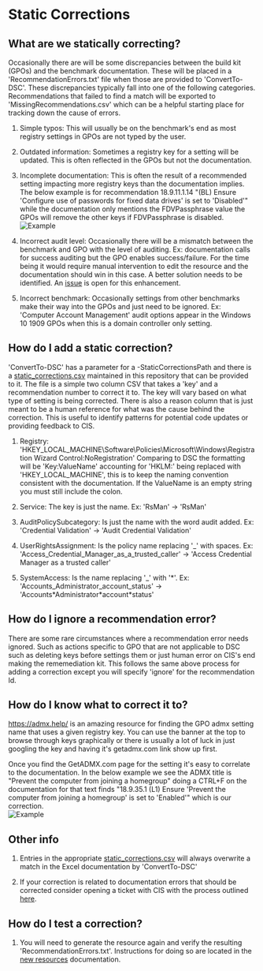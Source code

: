 # Static Corrections
## What are we statically correcting?
Occasionally there are will be some discrepancies between the build kit (GPOs) and the benchmark documentation. These will be placed in a 'RecommendationErrors.txt' file when those are provided to 'ConvertTo-DSC'. These discrepancies typically fall into one of the following categories. Recommendations that failed to find a match will be exported to 'MissingRecommendations.csv' which can be a helpful starting place for tracking down the cause of errors.

1) Simple typos: This will usually be on the benchmark's end as most registry settings in GPOs are not typed by the user.

2) Outdated information: Sometimes a registry key for a setting will be updated. This is often reflected in the GPOs but not the documentation.

3) Incomplete documentation: This is often the result of a recommended setting impacting more registry keys than the documentation implies. The below example is for recommendation 18.9.11.1.14 "(BL) Ensure 'Configure use of passwords for fixed data drives' is set to 'Disabled'" while the documentation only mentions the FDVPassphrase value the GPOs will remove the other keys if FDVPassphrase is disabled.</br>![Example](screenshots/multiple_keys.PNG)

4) Incorrect audit level: Occasionally there will be a mismatch between the benchmark and GPO with the level of auditing. Ex: documentation calls for success auditing but the GPO enables success/failure. For the time being it would require manual intervention to edit the resource and the documentation should win in this case. A better solution needs to be identified. An [issue](https://github.com/techservicesillinois/SecOps-Powershell-CISDSC/issues/43) is open for this enhancement.

5) Incorrect benchmark: Occasionally settings from other benchmarks make their way into the GPOs and just need to be ignored. Ex: 'Computer Account Management' audit options appear in the Windows 10 1909 GPOs when this is a domain controller only setting.

## How do I add a static correction?
'ConvertTo-DSC' has a parameter for a -StaticCorrectionsPath and there is a [static_corrections.csv](../static_corrections.csv) maintained in this repository that can be provided to it. The file is a simple two column CSV that takes a 'key' and a recommendation number to correct it to. The key will vary based on what type of setting is being corrected. There is also a reason column that is just meant to be a human reference for what was the cause behind the correction. This is useful to identify patterns for potential code updates or providing feedback to CIS.

1) Registry: 'HKEY_LOCAL_MACHINE\Software\Policies\Microsoft\Windows\Registration Wizard Control:NoRegistration' Comparing to DSC the formatting will be 'Key:ValueName' accounting for 'HKLM:' being replaced with 'HKEY_LOCAL_MACHINE', this is to keep the naming convention consistent with the documentation. If the ValueName is an empty string you must still include the colon.

2) Service: The key is just the name. Ex: 'RsMan' -> 'RsMan'

3) AuditPolicySubcategory: Is just the name with the word audit added. Ex: 'Credential Validation' -> 'Audit Credential Validation'

4) UserRightsAssignment: Is the policy name replacing '_' with spaces. Ex: 'Access_Credential_Manager_as_a_trusted_caller' -> 'Access Credential Manager as a trusted caller'

5) SystemAccess: Is the name replacing '_' with '\*'. Ex: 'Accounts_Administrator_account_status' -> 'Accounts\*Administrator\*account\*status'

## How do I ignore a recommendation error?
There are some rare circumstances where a recommendation error needs ignored. Such as actions specific to GPO that are not applicable to DSC such as deleting keys before settings them or just human error on CIS's end making the rememediation kit. This follows the same above process for adding a correction except you will specify 'ignore' for the recommendation Id.

## How do I know what to correct it to?
https://admx.help/ is an amazing resource for finding the GPO admx setting name that uses a given registry key. You can use the banner at the top to browse through keys graphically or there is usually a lot of luck in just googling the key and having it's getadmx.com link show up first.

Once you find the GetADMX.com page for the setting it's easy to correlate to the documentation. In the below example we see the ADMX title is "Prevent the computer from joining a homegroup" doing a CTRL+F on the documentation for that text finds "18.9.35.1 (L1) Ensure 'Prevent the computer from joining a homegroup' is set to 'Enabled'" which is our correction.</br>![Example](screenshots/getadmx_example.PNG)

## Other info
1) Entries in the appropriate [static_corrections.csv](/csvs/static_corrections) will always overwrite a match in the Excel documentation by 'ConvertTo-DSC'

2) If your correction is related to documentation errors that should be corrected consider opening a ticket with CIS with the process outlined [here](cis.md#How-do-I-open-tickets-for-feedback?).

## How do I test a correction?
1) You will need to generate the resource again and verify the resulting 'RecommendationErrors.txt'. Instructions for doing so are located in the [new resources](new_resources.md#How-do-I-create-new-ones?) documentation.
